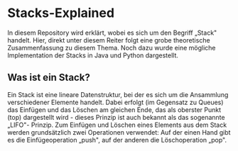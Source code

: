 # Stacks-Explained
In diesem Repository wird erklärt, wobei es sich um den Begriff  „Stack" handelt. Hier, direkt unter diesem Reiter folgt eine grobe theoretische Zusammenfassung zu diesem Thema. Noch dazu wurde eine mögliche Implementation der Stacks in Java und Python dargestellt.

## Was ist ein Stack?

Ein Stack ist eine lineare Datenstruktur, bei der es sich um die Ansammlung verschiedener Elemente handelt. Dabei erfolgt (im Gegensatz zu Queues) das Einfügen und das Löschen am gleichen Ende, das als oberster Punkt (top) dargestellt wird - dieses Prinzip ist auch bekannt als das sogenannte  „LIFO"- Prinzip. Zum Einfügen und Löschen eines Elements aus dem Stack werden grundsätzlich zwei Operationen verwendet: Auf der einen Hand gibt es die Einfügeoperation  „push", auf der anderen die Löschoperation  „pop". 
